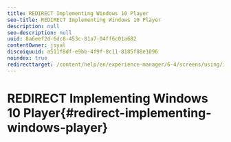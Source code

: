 ```yaml
---
title: REDIRECT Implementing Windows 10 Player
seo-title: REDIRECT Implementing Windows 10 Player
description: null
seo-description: null
uuid: 8a6eef2d-6dc8-453c-81a7-04ff6c01a682
contentOwner: jsyal
discoiquuid: a511f8df-e9bb-4f9f-8c11-8185f88e1096
noindex: true
redirecttarget: /content/help/en/experience-manager/6-4/screens/using/implementing-windows-player
---
```


# REDIRECT Implementing Windows 10 Player{#redirect-implementing-windows-player}


